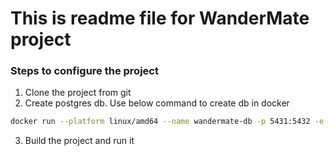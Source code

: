 # This is readme file for WanderMate project

### Steps to configure the project

1. Clone the project from git
2. Create postgres db. Use below command to create db in docker
```bash
docker run --platform linux/amd64 --name wandermate-db -p 5431:5432 -e POSTGRES_DB=wandermate -e POSTGRES_USER=postgres -e POSTGRES_PASSWORD=postgres -d postgres:15.1
```
3. Build the project and run it